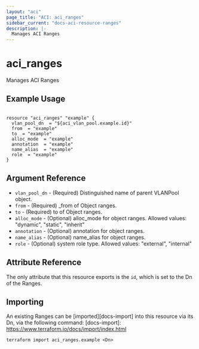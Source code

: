 ```yaml
---
layout: "aci"
page_title: "ACI: aci_ranges"
sidebar_current: "docs-aci-resource-ranges"
description: |-
  Manages ACI Ranges
---
```


# aci_ranges #
Manages ACI Ranges

## Example Usage ##

```hcl

resource "aci_ranges" "example" {
  vlan_pool_dn  = "${aci_vlan_pool.example.id}"
  from  = "example"
  to  = "example"
  alloc_mode  = "example"
  annotation  = "example"
  name_alias  = "example"
  role  = "example"
}

```

## Argument Reference ##

* `vlan_pool_dn` - (Required) Distinguished name of parent VLANPool object.
* `from` - (Required) _from of Object ranges.
* `to` - (Required) to of Object ranges.
* `alloc_mode` - (Optional) alloc_mode for object ranges.
Allowed values: "dynamic", "static", "inherit"
* `annotation` - (Optional) annotation for object ranges.
* `name_alias` - (Optional) name_alias for object ranges.
* `role` - (Optional) system role type.
Allowed values: "external", "internal"



## Attribute Reference

The only attribute that this resource exports is the `id`, which is set to the
Dn of the Ranges.

## Importing ##

An existing Ranges can be [imported][docs-import] into this resource via its Dn, via the following command:
[docs-import]: https://www.terraform.io/docs/import/index.html


```
terraform import aci_ranges.example <Dn>
```